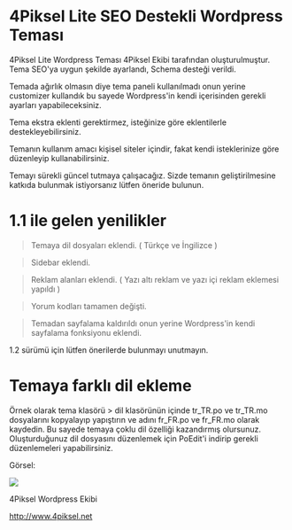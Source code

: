 # 4Piksel Lite SEO Destekli Wordpress Teması

4Piksel Lite Wordpress Teması 4Piksel Ekibi tarafından oluşturulmuştur. Tema SEO'ya uygun şekilde ayarlandı, Schema desteği verildi.

Temada ağırlık olmasın diye tema paneli kullanılmadı onun yerine customizer kullandık bu sayede Wordpress'in kendi içerisinden gerekli ayarları yapabileceksiniz.

Tema ekstra eklenti gerektirmez, isteğinize göre eklentilerle destekleyebilirsiniz.

Temanın kullanım amacı kişisel siteler içindir, fakat kendi isteklerinize göre düzenleyip kullanabilirsiniz.

Temayı sürekli güncel tutmaya çalışacağız. Sizde temanın geliştirilmesine katkıda bulunmak istiyorsanız lütfen öneride bulunun.

# 1.1 ile gelen yenilikler

> Temaya dil dosyaları eklendi. ( Türkçe ve İngilizce )

> Sidebar eklendi.

> Reklam alanları eklendi. ( Yazı altı reklam ve yazı içi reklam eklemesi yapıldı )

> Yorum kodları tamamen değişti.

> Temadan sayfalama kaldırıldı onun yerine Wordpress'in kendi sayfalama fonksiyonu eklendi.

1.2 sürümü için lütfen önerilerde bulunmayı unutmayın.

# Temaya farklı dil ekleme

Örnek olarak tema klasörü > dil klasörünün içinde tr_TR.po ve tr_TR.mo dosyalarını kopyalayıp yapıştırın ve adını fr_FR.po ve fr_FR.mo olarak kaydedin. Bu sayede temaya çoklu dil özelliği kazandırmış olursunuz. Oluşturduğunuz dil dosyasını düzenlemek için PoEdit'i indirip gerekli düzenlemeleri yapabilirsiniz.

Görsel:

![](http://i.hizliresim.com/3vk2ZA.png)
 
4Piksel Wordpress Ekibi

http://www.4piksel.net
